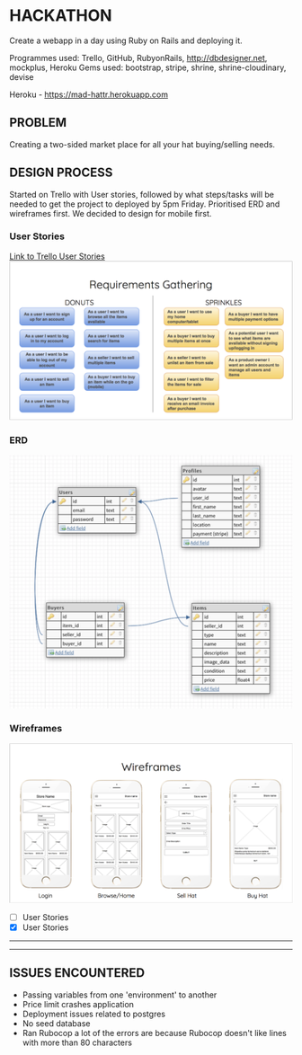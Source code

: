 # HACKATHON

Create a webapp in a day using Ruby on Rails and deploying it.

Programmes used: Trello, GitHub, RubyonRails, http://dbdesigner.net, mockplus, Heroku
Gems used: bootstrap, stripe, shrine, shrine-cloudinary, devise

Heroku - https://mad-hattr.herokuapp.com


## PROBLEM

Creating a two-sided market place for all your hat buying/selling needs.


## DESIGN PROCESS

Started on Trello with User stories, followed by what steps/tasks will be needed
to get the project to deployed by 5pm Friday. Prioritised ERD and wireframes first.
We decided to design for mobile first.

### User Stories
[Link to Trello User Stories](https://trello.com/b/4HTI6TT0)
![User Stories](/docs/img/User_Stories.png)

### ERD
![User Stories](/docs/img/ERD.png)

### Wireframes
![User Stories](/docs/img/Wireframes.png)

- [ ] User Stories
- [x] User Stories

----
___


## ISSUES ENCOUNTERED

- Passing variables from one 'environment' to another
- Price limit crashes application
- Deployment issues related to postgres
- No seed database
- Ran Rubocop a lot of the errors are because Rubocop doesn't like lines with more than 80 characters

